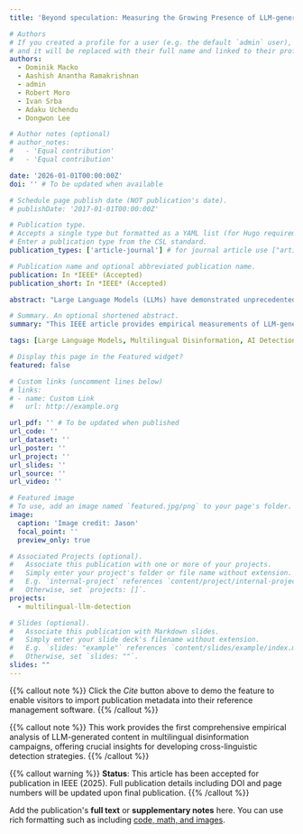 ```yaml
---
title: 'Beyond speculation: Measuring the Growing Presence of LLM-generated texts in Multilingual Disinformation'

# Authors
# If you created a profile for a user (e.g. the default `admin` user), write the username (folder name) here
# and it will be replaced with their full name and linked to their profile.
authors:
  - Dominik Macko
  - Aashish Anantha Ramakrishnan
  - admin
  - Robert Moro
  - Ivan Srba
  - Adaku Uchendu
  - Dongwon Lee

# Author notes (optional)
# author_notes:
#   - 'Equal contribution'
#   - 'Equal contribution'

date: '2026-01-01T00:00:00Z'
doi: '' # To be updated when available

# Schedule page publish date (NOT publication's date).
# publishDate: '2017-01-01T00:00:00Z'

# Publication type.
# Accepts a single type but formatted as a YAML list (for Hugo requirements).
# Enter a publication type from the CSL standard.
publication_types: ['article-journal'] # for journal article use ["article-journal"] and for preprint: ["article"]

# Publication name and optional abbreviated publication name.
publication: In *IEEE* (Accepted)
publication_short: In *IEEE* (Accepted)

abstract: "Large Language Models (LLMs) have demonstrated unprecedented capabilities in generating human-like text, raising significant concerns about their potential misuse in creating disinformation campaigns across multiple languages. This study moves beyond speculation to provide empirical measurements of the growing presence of LLM-generated texts in multilingual disinformation ecosystems. We analyze the proliferation of AI-generated content across diverse linguistic contexts, examining how different languages and cultural contexts influence the detection and spread of LLM-generated disinformation. Our findings reveal concerning trends in the sophistication and scale of AI-generated multilingual disinformation, highlighting the urgent need for robust detection mechanisms and cross-linguistic approaches to combat this emerging threat."

# Summary. An optional shortened abstract.
summary: "This IEEE article provides empirical measurements of LLM-generated texts in multilingual disinformation, moving beyond speculation to analyze the growing presence and sophistication of AI-generated content across diverse linguistic contexts and cultural settings."

tags: [Large Language Models, Multilingual Disinformation, AI Detection, Cross-linguistic Analysis, LLM-generated Text]

# Display this page in the Featured widget?
featured: false

# Custom links (uncomment lines below)
# links:
# - name: Custom Link
#   url: http://example.org

url_pdf: '' # To be updated when published
url_code: ''
url_dataset: ''
url_poster: ''
url_project: ''
url_slides: ''
url_source: ''
url_video: ''

# Featured image
# To use, add an image named `featured.jpg/png` to your page's folder.
image:
  caption: 'Image credit: Jason'
  focal_point: ''
  preview_only: true

# Associated Projects (optional).
#   Associate this publication with one or more of your projects.
#   Simply enter your project's folder or file name without extension.
#   E.g. `internal-project` references `content/project/internal-project/index.md`.
#   Otherwise, set `projects: []`.
projects:
  - multilingual-llm-detection

# Slides (optional).
#   Associate this publication with Markdown slides.
#   Simply enter your slide deck's filename without extension.
#   E.g. `slides: "example"` references `content/slides/example/index.md`.
#   Otherwise, set `slides: ""`.
slides: ""
---
```


{{% callout note %}}
Click the _Cite_ button above to demo the feature to enable visitors to import publication metadata into their reference management software.
{{% /callout %}}

{{% callout note %}}
This work provides the first comprehensive empirical analysis of LLM-generated content in multilingual disinformation campaigns, offering crucial insights for developing cross-linguistic detection strategies.
{{% /callout %}}

{{% callout warning %}}
**Status**: This article has been accepted for publication in IEEE (2025). Full publication details including DOI and page numbers will be updated upon final publication.
{{% /callout %}}

Add the publication's **full text** or **supplementary notes** here. You can use rich formatting such as including [code, math, and images](https://docs.hugoblox.com/content/writing-markdown-latex/).